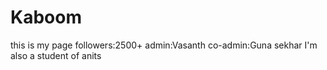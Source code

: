 # Kaboom
this is my page
followers:2500+
admin:Vasanth
co-admin:Guna sekhar
I'm also a student of anits
